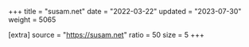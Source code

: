 +++
title = "susam.net"
date = "2022-03-22"
updated = "2023-07-30"
weight = 5065

[extra]
source = "https://susam.net"
ratio = 50
size = 5
+++
